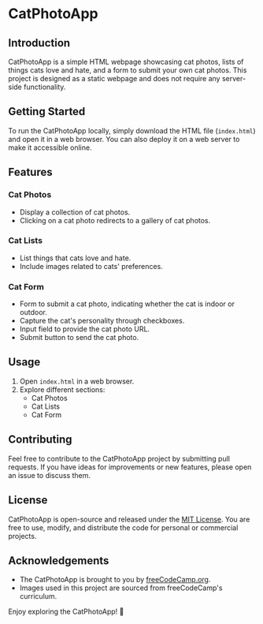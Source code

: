 # CatPhotoApp 

## Introduction
CatPhotoApp is a simple HTML webpage showcasing cat photos, lists of things cats love and hate, and a form to submit your own cat photos. This project is designed as a static webpage and does not require any server-side functionality.

## Getting Started
To run the CatPhotoApp locally, simply download the HTML file (`index.html`) and open it in a web browser. You can also deploy it on a web server to make it accessible online.

## Features
### Cat Photos
- Display a collection of cat photos.
- Clicking on a cat photo redirects to a gallery of cat photos.

### Cat Lists
- List things that cats love and hate.
- Include images related to cats' preferences.

### Cat Form
- Form to submit a cat photo, indicating whether the cat is indoor or outdoor.
- Capture the cat's personality through checkboxes.
- Input field to provide the cat photo URL.
- Submit button to send the cat photo.

## Usage
1. Open `index.html` in a web browser.
2. Explore different sections:
   - Cat Photos
   - Cat Lists
   - Cat Form

## Contributing
Feel free to contribute to the CatPhotoApp project by submitting pull requests. If you have ideas for improvements or new features, please open an issue to discuss them.

## License
CatPhotoApp is open-source and released under the [MIT License](LICENSE). You are free to use, modify, and distribute the code for personal or commercial projects.

## Acknowledgements
- The CatPhotoApp is brought to you by [freeCodeCamp.org](https://www.freecodecamp.org).
- Images used in this project are sourced from freeCodeCamp's curriculum.

Enjoy exploring the CatPhotoApp! 🐾
